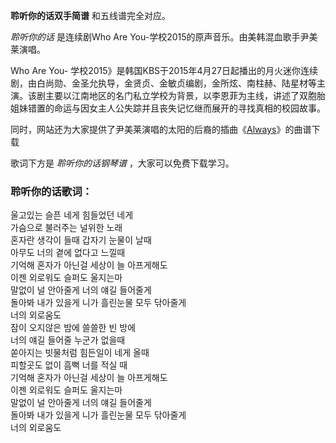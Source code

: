 

**聆听你的话双手简谱** 和五线谱完全对应。

_聆听你的话_ 是连续剧Who Are You-学校2015的原声音乐。由美韩混血歌手尹美莱演唱。

Who Are You-
学校2015》是韩国KBS于2015年4月27日起播出的月火迷你连续剧，由白尚勋、金圣允执导，金贤贞、金敏贞编剧，金所炫、南柱赫、陆星材等主演。该剧主要以江南地区的名门私立学校为背景，以李恩菲为主线，讲述了双胞胎姐妹错置的命运与因女主人公失踪并且丧失记忆继而展开的寻找真相的校园故事。

同时，网站还为大家提供了尹美莱演唱的太阳的后裔的插曲《[Always](Music-6824-Always-太阳的后裔OST.html
"Always")》的曲谱下载

歌词下方是 _聆听你的话钢琴谱_ ，大家可以免费下载学习。

### 聆听你的话歌词：

울고있는 슬픈 네게 힘들었던 네게  
가슴으로 불러주는 널위한 노래  
혼자란 생각이 들때 갑자기 눈물이 날때  
아무도 너의 곁에 없다고 느낄때  
기억해 혼자가 아닌걸 세상이 늘 아프게해도  
이젠 외로워도 슬퍼도 울지는마  
말없이 널 안아줄게 너의 얘길 들어줄게  
돌아봐 내가 있을게 니가 흘린눈물 모두 닦아줄게  
너의 외로움도  
잠이 오지않은 밤에 쓸쓸한 빈 방에  
너의 얘길 들어줄 누군가 없을때  
쏟아지는 빗물처럼 힘든일이 네게 올때  
피할곳도 없이 흠뻑 너를 적실 때  
기억해 혼자가 아닌걸 세상이 늘 아프게해도  
이젠 외로워도 슬퍼도 울지는마  
말없이 널 안아줄게 너의 얘길 들어줄게  
돌아봐 내가 있을게 니가 흘린눈물 모두 닦아줄게  
너의 외로움도

